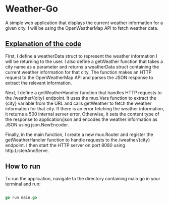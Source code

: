# Weather-Go
A simple web application that displays the current weather information for a given city. I will be using the OpenWeatherMap API to fetch weather data.

## <u>Explanation of the code</u>
First, I define a weatherData struct to represent the weather information I will be returning to the user. I also define a getWeather function that takes a city name as a parameter and returns a weatherData struct containing the current weather information for that city. The function makes an HTTP request to the OpenWeatherMap API and parses the JSON response to extract the relevant information.

Next, I define a getWeatherHandler function that handles HTTP requests to the /weather/{city} endpoint. It uses the mux.Vars function to extract the {city} variable from the URL and calls getWeather to fetch the weather information for that city. If there is an error fetching the weather information, it returns a 500 internal server error. Otherwise, it sets the content type of the response to application/json and encodes the weather information as JSON using json.NewEncoder.

Finally, in the main function, I create a new mux.Router and register the getWeatherHandler function to handle requests to the /weather/{city} endpoint. I then start the HTTP server on port 8080 using http.ListenAndServe.

## How to run
To run the application, navigate to the directory containing main.go in your terminal and run:

```go

go run main.go

